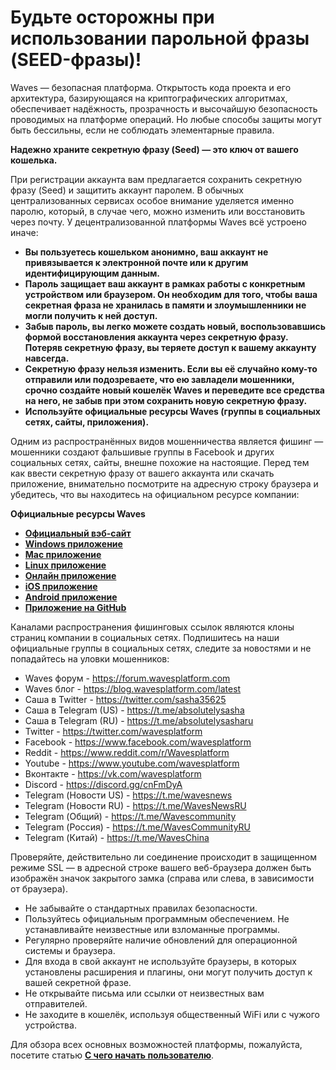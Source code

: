 # Будьте осторожны при использовании парольной фразы (SEED-фразы)!

Waves — безопасная платформа. Открытость кода проекта и его архитектура, базирующаяся на криптографических алгоритмах, обеспечивает надёжность, прозрачность и высочайшую безопасность проводимых на платформе операций. Но любые способы защиты могут быть бессильны, если не соблюдать элементарные правила.

**Надежно храните секретную фразу (Seed) — это ключ от вашего кошелька.**

При регистрации аккаунта вам предлагается сохранить секретную фразу (Seed) и защитить аккаунт паролем. В обычных централизованных сервисах особое внимание уделяется именно паролю, который, в случае чего, можно изменить или восстановить через почту. У децентрализованной платформы Waves всё устроено иначе:

 * **Вы пользуетесь кошельком анонимно, ваш аккаунт не привязывается к электронной почте или к другим идентифицирующим данным.**
 * **Пароль защищает ваш аккаунт в рамках работы с конкретным устройством или браузером. Он необходим для того, чтобы ваша секретная фраза не хранилась в памяти и злоумышленники не могли получить к ней доступ.**
 * **Забыв пароль, вы легко можете создать новый, воспользовавшись формой восстановления аккаунта через секретную фразу. Потеряв секретную фразу, вы теряете доступ к вашему аккаунту навсегда.**
 * **Секретную фразу нельзя изменить. Если вы её случайно кому-то отправили или подозреваете, что ею завладели мошенники, срочно создайте новый кошелёк Waves и переведите все средства на него, не забыв при этом сохранить новую секретную фразу.**
 * **Используйте официальные ресурсы Waves (группы в социальных сетях, сайты, приложения).**

Одним из распространённых видов мошенничества является фишинг — мошенники создают фальшивые группы в Facebook и других социальных сетях, сайты, внешне похожие на настоящие. Перед тем как ввести секретную фразу от вашего аккаунта или скачать приложение, внимательно посмотрите на адресную строку браузера и убедитесь, что вы находитесь на официальном ресурсе компании:

**Официальные ресурсы Waves**

* [**Официальный вэб-сайт**](https://wavesplatform.com)
* [**Windows приложение**](https://wavesplatform.com/WavesClient-win.zip)
* [**Mac приложение**](https://wavesplatform.com/WavesClient-mac.dmg)
* [**Linux приложение**](https://wavesplatform.com/WavesClient-linux.deb)
* [**Онлайн приложение**](https://dex.wavesplatform.com)
* [**iOS приложение**](https://itunes.apple.com/us/app/waves-wallet/id1233158971)
* [**Android приложение**](https://play.google.com/store/apps/details?id=com.wavesplatform.wallet)
* [**Приложение на GitHub**](https://github.com/wavesplatform/WavesGUI)

Каналами распространения фишинговых ссылок являются клоны страниц компании в социальных сетях. Подпишитесь на наши официальные группы в социальных сетях, следите за новостями и не попадайтесь на уловки мошенников:

* Waves форум - https://forum.wavesplatform.com
* Waves блог - https://blog.wavesplatform.com/latest
* Саша в Twitter - https://twitter.com/sasha35625
* Саша в Telegram (US) - https://t.me/absolutelysasha
* Саша в Telegram (RU) - https://t.me/absolutelysasharu
* Twitter - https://twitter.com/wavesplatform
* Facebook - https://www.facebook.com/wavesplatform
* Reddit - https://www.reddit.com/r/Wavesplatform
* Youtube - https://www.youtube.com/wavesplatform
* Вконтакте - https://vk.com/wavesplatform
* Discord - https://discord.gg/cnFmDyA
* Telegram (Новости US) - https://t.me/wavesnews
* Telegram (Новости RU) - https://t.me/WavesNewsRU
* Telegram (Общий) - https://t.me/Wavescommunity
* Telegram (Россия) - https://t.me/WavesCommunityRU
* Telegram (Китай) - https://t.me/WavesChina

Проверяйте, действительно ли соединение происходит в защищенном режиме SSL — в адресной строке вашего веб-браузера должен быть изображён значок закрытого замка (справа или слева, в зависимости от браузера).

* Не забывайте о стандартных правилах безопасности.
* Пользуйтесь официальным программным обеспечением. Не устанавливайте неизвестные или взломанные программы.
* Регулярно проверяйте наличие обновлений для операционной системы и браузера.
* Для входа в свой аккаунт не используйте браузеры, в которых установлены расширения и плагины, они могут получить доступ к вашей секретной фразе.
* Не открывайте письма или ссылки от неизвестных вам отправителей.
* Не заходите в кошелёк, используя общественный WiFi или с чужого устройства.

Для обзора всех основных возможностей платформы, пожалуйста, посетите статью [**С чего начать пользователю**](/getting-started/as-a-user.md).
